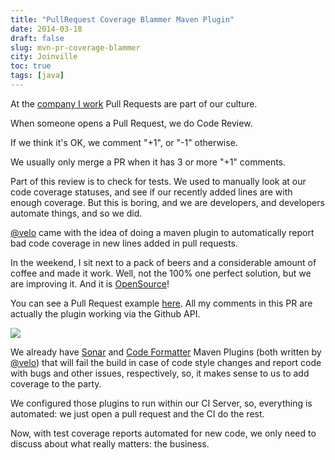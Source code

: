 ```yaml
---
title: "PullRequest Coverage Blammer Maven Plugin"
date: 2014-03-18
draft: false
slug: mvn-pr-coverage-blammer
city: Joinville
toc: true
tags: [java]
---
```


At the [company I work](http://github.com/ContaAzul) Pull Requests are part of our culture. 

When someone opens a Pull Request, we do Code Review. 

If we think it's OK, we comment "+1", or "-1" otherwise. 

We usually only merge a PR when it has 3 or more "+1" comments.

Part of this review is to check for tests. We used to manually look at our code coverage statuses, and see if our recently added lines are with enough coverage. But this is boring, and we are developers, and developers automate things, and so we did.

[@velo](http://github.com/velo) came with the idea of doing a maven plugin to automatically report bad code coverage in new lines added in pull requests. 

In the weekend, I sit next to a pack of beers and a considerable amount of coffee and made it work. Well, not the 100% one perfect solution, but we are improving it. And it is [OpenSource](https://github.com/caarlos0/coverage-maven-plugin)!

You can see a Pull Request example [here](https://github.com/caarlos0/coverage-maven-plugin/pull/16). All my comments in this PR are actually the plugin working via the Github API.

![](/public/images/mvn-pr-coverage-blammer/8c56d9b5-674a-47b6-8719-b96c11bd6721.png)

We already have [Sonar](http://lepaysmaudit.blogspot.com.br/2014/03/getting-pull-request-and-sonar-playing.html) and [Code Formatter](http://lepaysmaudit.blogspot.com.br/2014/03/one-formatter-to-rule-them-all.html) Maven Plugins (both written by [@velo](http://github.com/velo)) that will fail the build in case of code style changes and report code with bugs and other issues, respectively, so, it makes sense to us to add coverage to the party.

We configured those plugins to run within our CI Server, so, everything is automated: we just open a pull request and the CI do the rest.

Now, with test coverage reports automated for new code, we only need to discuss about what really matters: the business.
